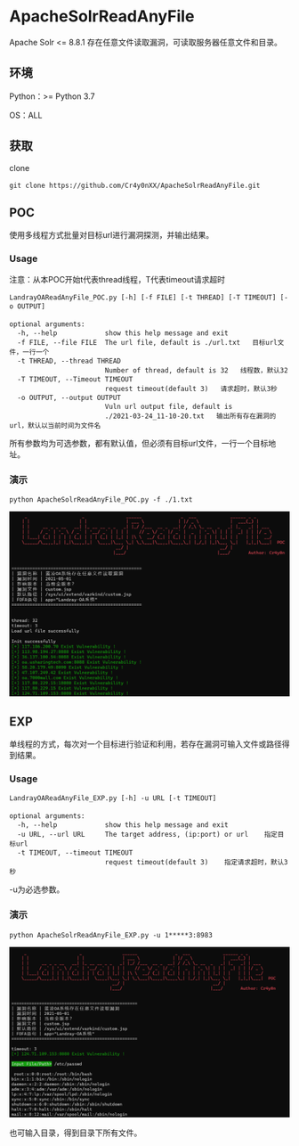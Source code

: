 # ApacheSolrReadAnyFile

Apache Solr <= 8.8.1 存在任意文件读取漏洞，可读取服务器任意文件和目录。

## 环境

Python：>= Python 3.7

OS：ALL

## 获取

clone

```
git clone https://github.com/Cr4y0nXX/ApacheSolrReadAnyFile.git
```

## POC

使用多线程方式批量对目标url进行漏洞探测，并输出结果。

### Usage

注意：从本POC开始t代表thread线程，T代表timeout请求超时

```
LandrayOAReadAnyFile_POC.py [-h] [-f FILE] [-t THREAD] [-T TIMEOUT] [-o OUTPUT]

optional arguments:
  -h, --help            show this help message and exit
  -f FILE, --file FILE  The url file, default is ./url.txt   目标url文件，一行一个
  -t THREAD, --thread THREAD
                        Number of thread, default is 32   线程数，默认32
  -T TIMEOUT, --Timeout TIMEOUT
                        request timeout(default 3)   请求超时，默认3秒
  -o OUTPUT, --output OUTPUT
                        Vuln url output file, default is
                        ./2021-03-24_11-10-20.txt   输出所有存在漏洞的url，默认以当前时间为文件名
```

所有参数均为可选参数，都有默认值，但必须有目标url文件，一行一个目标地址。

### 演示

```
python ApacheSolrReadAnyFile_POC.py -f ./1.txt
```

![image-20210508165613659](./README.assets/image-20210508165613659.png)

## EXP

单线程的方式，每次对一个目标进行验证和利用，若存在漏洞可输入文件或路径得到结果。

### Usage

```
LandrayOAReadAnyFile_EXP.py [-h] -u URL [-t TIMEOUT]

optional arguments:
  -h, --help            show this help message and exit
  -u URL, --url URL     The target address, (ip:port) or url    指定目标url
  -t TIMEOUT, --timeout TIMEOUT
                        request timeout(default 3)    指定请求超时，默认3秒
```

-u为必选参数。

### 演示

```
python ApacheSolrReadAnyFile_EXP.py -u 1*****3:8983
```

![image-20210508165045159](./README.assets/image-20210508165045159.png)

也可输入目录，得到目录下所有文件。
